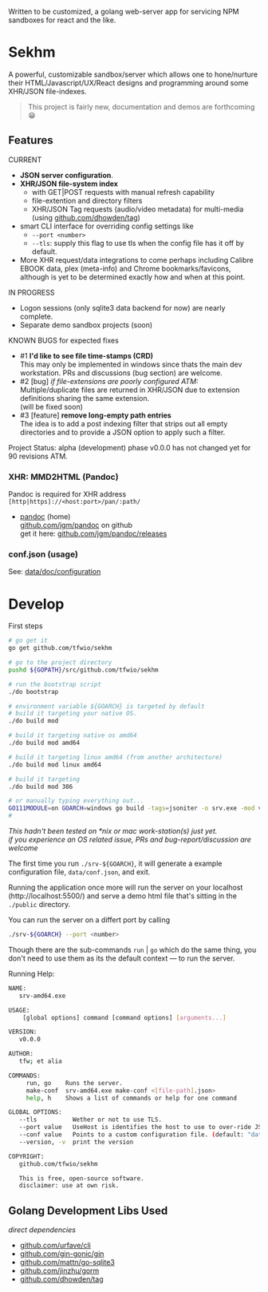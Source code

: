 [github.com/dhowden/tag]:         https://github.com/dhowden/tag "github.com/gogonic/gin"
[github.com/gin-gonic/gin]:       https://github.com/gin-gonic/gin
[github.com/jinzhu/gorm]:         https://github.com/jinzhu/gorm
[github.com/urfave/cli]:          https://github.com/urfave/cli
[github.com/mattn/go-sqlite3]:    https://github.com/mattn/go-sqlite3
[github.com/jgm/pandoc]:          https://github.com/jgm/pandoc
[github.com/jgm/pandoc/releases]: https://github.com/jgm/pandoc/releases
[pandoc]:                         https://pandoc.org


Written to be customized, a golang web-server app for servicing NPM
sandboxes for react and the like.

Sekhm
===================

A powerful, customizable sandbox/server which allows one to hone/nurture
their HTML/Javascript/UX/React designs and programming around some
XHR/JSON file-indexes.

> This project is fairly new, documentation and demos are forthcoming 😁

Features
-------------

CURRENT


- **JSON server configuration**.
- **XHR/JSON file-system index**
    - with GET|POST requests with manual refresh capability
    - file-extention and directory filters
    - XHR/JSON Tag requests (audio/video metadata) for multi-media (using [github.com/dhowden/tag])
- smart CLI interface for overriding config settings like
    - `--port <number>`
    - `--tls`: supply this flag to use tls when the config
      file has it off by default.
- More XHR request/data integrations to come perhaps including Calibre EBOOK
  data, plex (meta-info) and Chrome bookmarks/favicons, although
  is yet to be determined exactly how and when at this point.

IN PROGRESS

- Logon sessions (only sqlite3 data backend for now) are nearly complete.
- Separate demo sandbox projects (soon) 

KNOWN BUGS for expected fixes

- #1 **I'd like to see file time-stamps (CRD)**  
  This may only be implemented in windows since thats the main dev
  workstation.  PRs and discussions (bug section) are welcome.
- #2 [bug] *if file-extensions are poorly configured ATM:*  
  Multiple/duplicate files are returned in XHR/JSON due to extension definitions sharing the same extension.  
  (will be fixed soon)
- #3 [feature] **remove long-empty path entries**  
  The idea is to add a post indexing filter that strips out all empty directories and to provide a JSON option to apply such a filter.

Project Status: alpha (development) phase v0.0.0 has not changed yet for 90 revisions ATM.


### XHR: MMD2HTML (Pandoc)

Pandoc is required for XHR address `[http|https]://<host:port>/pan/:path/`

- [pandoc] (home)  
  [github.com/jgm/pandoc] on github  
  get it here: [github.com/jgm/pandoc/releases]

### conf.json (usage)

See: [data/doc/configuration](data/doc/configuration.md)

Develop
=======================

First steps

```bash
# go get it
go get github.com/tfwio/sekhm

# go to the project directory
pushd ${GOPATH}/src/github.com/tfwio/sekhm

# run the bootstrap script
./do bootstrap

# environment variable ${GOARCH} is targeted by default
# build it targeting your native OS.
./do build mod

# build it targeting native os amd64
./do build mod amd64

# build it targeting linux amd64 (from another architecture)
./do build mod linux amd64

# build it targeting 
./do build mod 386

# or manually typing everything out...
GO111MODULE=on GOARCH=windows go build -tags=jsoniter -o srv.exe -mod vendor srv.go
# 
```
*This hadn't been tested on \*nix or mac work-station(s) just yet.  
if you experience an OS related issue, PRs and bug-report/discussion are welcome*

The first time you run `./srv-${GOARCH}`, it will generate a example configuration file, `data/conf.json`, and exit.

Running the application once more will run the server on your localhost (http://localhost:5500/) and serve a demo html file that's sitting in the `./public` directory.

You can run the server on a differt port by calling

```bash
./srv-${GOARCH} --port <number>
```

Though there are the sub-commands `run` | `go` which do the same thing, you don't need to use them as its the default context — to run the server.

Running Help:
```bash
NAME:
   srv-amd64.exe

USAGE:
    [global options] command [command options] [arguments...]

VERSION:
   v0.0.0

AUTHOR:
   tfw; et alia

COMMANDS:
     run, go    Runs the server.
     make-conf  srv-amd64.exe make-conf <[file-path].json>
     help, h    Shows a list of commands or help for one command

GLOBAL OPTIONS:
   --tls          Wether or not to use TLS.
   --port value   UseHost is identifies the host to use to over-ride JSON config. (default: 0)
   --conf value   Points to a custom configuration file. (default: "data/conf.json")
   --version, -v  print the version

COPYRIGHT:
   github.com/tfwio/sekhm

   This is free, open-source software.
   disclaimer: use at own risk.

```


Golang Development Libs Used
-----------------

*direct dependencies*

- [github.com/urfave/cli]
- [github.com/gin-gonic/gin]
- [github.com/mattn/go-sqlite3]
- [github.com/jinzhu/gorm]
- [github.com/dhowden/tag]

